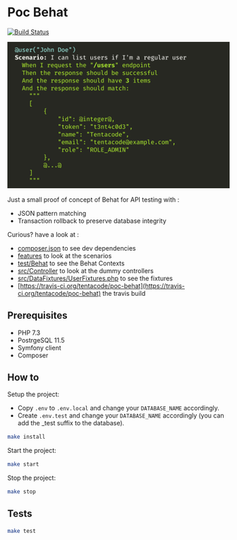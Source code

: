 # Poc Behat

[![Build Status](https://travis-ci.org/tentacode/poc-behat.svg?branch=master)](https://travis-ci.org/tentacode/poc-behat)

![Screenshot of a behat json matching scenario](./json_matching.png)

Just a small proof of concept of Behat for API testing with :

* JSON pattern matching
* Transaction rollback to preserve database integrity

Curious? have a look at :

* [composer.json](./composer.json) to see dev dependencies
* [features](./features) to look at the scenarios
* [test/Behat](./test/Behat) to see the Behat Contexts
* [src/Controller](./src/Controller) to look at the dummy controllers
* [src/DataFixtures/UserFixtures.php](./src/DataFixtures/UserFixtures.php) to see the fixtures
* [https://travis-ci.org/tentacode/poc-behat](https://travis-ci.org/tentacode/poc-behat) the travis build

## Prerequisites

* PHP 7.3
* PostrgeSQL 11.5
* Symfony client
* Composer

## How to

Setup the project:

* Copy `.env` to `.env.local` and change your `DATABASE_NAME` accordingly.
* Create `.env.test` and change your `DATABASE_NAME` accordingly (you can add the _test suffix to the database).

```bash
make install
```

Start the project:

```bash
make start
```

Stop the project:

```bash
make stop
```

## Tests

```bash
make test
```